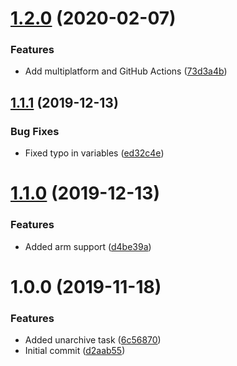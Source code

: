 # [1.2.0](https://github.com/mongodb-ansible-roles/ansible-role-greenbay/compare/v1.1.1...v1.2.0) (2020-02-07)


### Features

* Add multiplatform and GitHub Actions ([73d3a4b](https://github.com/mongodb-ansible-roles/ansible-role-greenbay/commit/73d3a4bec30d9c155c91baab7f19a24eaf09c916))

## [1.1.1](https://github.com/mongodb-ansible-roles/ansible-role-greenbay/compare/v1.1.0...v1.1.1) (2019-12-13)


### Bug Fixes

* Fixed typo in variables ([ed32c4e](https://github.com/mongodb-ansible-roles/ansible-role-greenbay/commit/ed32c4e92b8aedb4bba89b1a40788f394f01728e))

# [1.1.0](https://github.com/mongodb-ansible-roles/ansible-role-greenbay/compare/v1.0.0...v1.1.0) (2019-12-13)


### Features

* Added arm support ([d4be39a](https://github.com/mongodb-ansible-roles/ansible-role-greenbay/commit/d4be39a78b9faf5a5fdae594c38a220a1ec989de))

# 1.0.0 (2019-11-18)


### Features

* Added unarchive task ([6c56870](https://github.com/mongodb-ansible-roles/ansible-role-greenbay/commit/6c568704d043b8a938b3c492b48d356f0ac236f2))
* Initial commit ([d2aab55](https://github.com/mongodb-ansible-roles/ansible-role-greenbay/commit/d2aab55fc1db36aa5071c1ceb3792fd145bfcc16))
